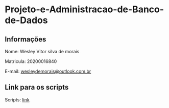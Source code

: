 # Projeto-e-Administracao-de-Banco-de-Dados

## Informações

Nome: Wesley Vitor silva de morais

Matricula: 20200016840

E-mail: wesleydemorais@outlook.com.br

## Link para os scripts

Scripts: [link](https://github.com/WesleyVitor/Projeto-e-Administracao-de-Banco-de-Dados/blob/main/tarefas/t01/tarefa01.md)
